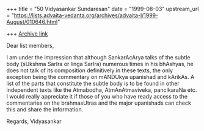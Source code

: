 +++
title = "50 Vidyasankar Sundaresan"
date = "1999-08-03"
upstream_url = "https://lists.advaita-vedanta.org/archives/advaita-l/1999-August/010646.html"

+++
[Archive link](https://lists.advaita-vedanta.org/archives/advaita-l/1999-August/010646.html)

Dear list members,

I am under the impression that although SankarAcArya talks of the subtle
body (sUkshma SarIra or linga SarIra) numerous times in his bhAshyas, he
does not talk of its composition definitively in these texts, the only
exception being the commentary on mANDUkya upanishad and kArikAs. A list of
the parts that constitute the subtle body is to be found in other
independent texts like the Atmabodha, AtmAnAtmaviveka, pancIkaraNa etc. I
would really appreciate it if those of you who have ready access to the
commentaries on the brahmasUtras and the major upanishads can check this
and share the information.

Regards,
Vidyasankar

